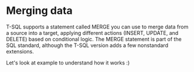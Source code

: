 # Merging data

T-SQL supports a statement called MERGE you can use to merge data from a source into a target, applying different actions (INSERT, UPDATE, and DELETE) based on conditional logic. The MERGE statement is part of the SQL standard, although the T-SQL version adds a few nonstandard extensions.

Let's look at example to understand how it works :)